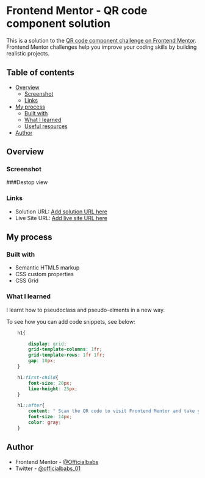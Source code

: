 # Frontend Mentor - QR code component solution

This is a solution to the [QR code component challenge on Frontend Mentor](https://www.frontendmentor.io/challenges/qr-code-component-iux_sIO_H). Frontend Mentor challenges help you improve your coding skills by building realistic projects. 

## Table of contents

- [Overview](#overview)
  - [Screenshot](#screenshot)
  - [Links](#links)
- [My process](#my-process)
  - [Built with](#built-with)
  - [What I learned](#what-i-learned)
  - [Useful resources](#useful-resources)
- [Author](#author)

## Overview

### Screenshot
 ###Destop view
 

### Links

- Solution URL: [Add solution URL here](https://your-solution-url.com)
- Live Site URL: [Add live site URL here](https://your-live-site-url.com)

## My process

### Built with

- Semantic HTML5 markup
- CSS custom properties
- CSS Grid


### What I learned
I learnt how to pseudoclass and pseudo-elments in a new way.

To see how you can add code snippets, see below:

```css
    h1{

        display: grid;
        grid-template-columns: 1fr;
        grid-template-rows: 1fr 1fr;
        gap: 10px;
    }

    h1:first-child{
        font-size: 20px;
        line-height: 25px;
    }

    h1::after{
        content: " Scan the QR code to visit Frontend Mentor and take your coding skills to the next level";
        font-size: 14px;
        color: gray;
    }
```



## Author
- Frontend Mentor - [@Officialbabs](https://www.frontendmentor.io/profile/Officialbabs)
- Twitter - [@officialbabs_01](https://www.twitter.com/officialbabs_01)

